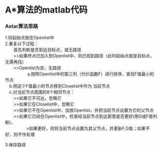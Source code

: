 # A*算法的matlab代码
### Astar算法思路<br>
1.将起始点放在Openlist中<br>
2.重复以下过程：<br>
　　首先判断是否到达目标点，或无路径<br>
　　>>如果终点已加入到Openlist中，则已找到路径（此时起始点就是目标点，无需再找）<br>
　　>>Openlist为空，无路径<br>
　　　　
　a.按照Openlist中的第三列（代价函数F）进行排序，查找F值最小的节点<br>
　b.把这个F值最小的节点移到Closelist中作为 当前节点<br>
　c.对当前节点周围的8个相邻节点：<br>
　　>>如果它不可达，忽略它<br>
　　>>如果它在Closelist中，忽略它<br>
　　>>如果它不在Openlist中，加放Openlist，并把当前节点设置为它的父节点<br>
　　>>如果它已经在Openlist中，检查经当前节点到达那里是否更好(用G或F值判断)，<br>
　　　　　>如果更好，则将当前节点设置为其父节点，并更新F,G值；如果不好，则不作处理<br>

3.保存路径
